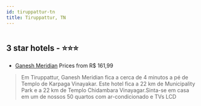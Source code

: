 ```yaml
---
id: tiruppattur-tn
title: Tiruppattur, TN
---
```


<center><img src="https://i.travelapi.com/hotels/68000000/67550000/67542900/67542852/66147929_z.jpg" alt="" /></center>


##  3 star hotels - ⭐️⭐️⭐️

-    [Ganesh Meridian](https://us.hurb.com/hotels/tiruppattur/ganesh-meridian-HT-7G30?cmp=18055) Prices from R$ 161,99
   > Em Tiruppattur, Ganesh Meridian fica a cerca de 4 minutos a pé de Templo de Karpaga Vinayakar.  Este hotel fica a 22 km de Municipality Park e a 22 km de Templo Chidambara Vinayagar.Sinta-se em casa em um de nossos 50 quartos com ar-condicionado e TVs LCD
